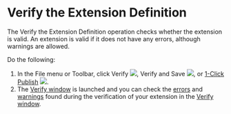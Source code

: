 # Verify the Extension Definition

The Verify the Extension Definition operation checks whether the extension is valid. An extension is valid if it does not have any errors, although warnings are allowed.

Do the following:

1. In the File menu or Toolbar, click Verify ![](../../../../.gitbook/assets/validate.gif), Verify and Save ![](../../../../.gitbook/assets/verify-save-icon%20%281%29.gif), or [1-Click Publish](https://github.com/danielmarquespt/docs-product/tree/e7ea3f444d5129dab245c69ab72ae091554bc4fb/src/extensibility-and-integration/integration-studio/extension-life-cycle/extension-1-cp.md%3E) ![](../../../../.gitbook/assets/1-click-publish-icon%20%283%29.gif).
2. The [Verify window](https://github.com/danielmarquespt/docs-product/tree/e7ea3f444d5129dab245c69ab72ae091554bc4fb/src/extensibility-and-integration/integration-studio/extension-life-cycle/extension-verify.md%3E) is launched and you can check the [errors](https://github.com/danielmarquespt/docs-product/tree/e7ea3f444d5129dab245c69ab72ae091554bc4fb/src/ref/errors-and-warnings/errors-is/intro.md%3E) and [warnings](https://github.com/danielmarquespt/docs-product/tree/e7ea3f444d5129dab245c69ab72ae091554bc4fb/src/ref/errors-and-warnings/warnings-is/intro.md%3E) found during the verification of your extension in the [Verify window](https://github.com/danielmarquespt/docs-product/tree/e7ea3f444d5129dab245c69ab72ae091554bc4fb/src/extensibility-and-integration/integration-studio/extension-life-cycle/extension-verify.md%3E).

